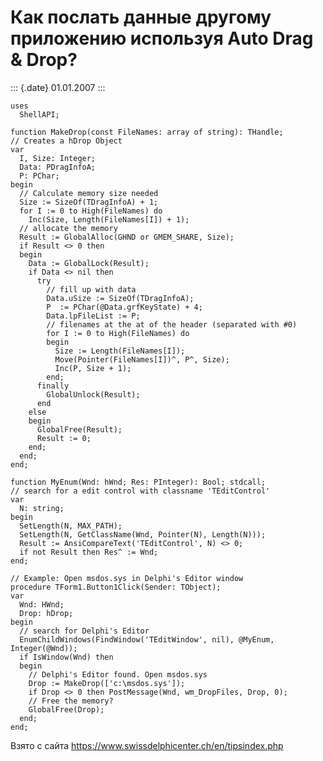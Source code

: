Как послать данные другому приложению используя Auto Drag & Drop?
=================================================================

::: {.date}
01.01.2007
:::

    uses
      ShellAPI;
     
    function MakeDrop(const FileNames: array of string): THandle;
    // Creates a hDrop Object
    var
      I, Size: Integer;
      Data: PDragInfoA;
      P: PChar;
    begin
      // Calculate memory size needed
      Size := SizeOf(TDragInfoA) + 1;
      for I := 0 to High(FileNames) do
        Inc(Size, Length(FileNames[I]) + 1);
      // allocate the memory
      Result := GlobalAlloc(GHND or GMEM_SHARE, Size);
      if Result <> 0 then
      begin
        Data := GlobalLock(Result);
        if Data <> nil then
          try
            // fill up with data
            Data.uSize := SizeOf(TDragInfoA);
            P  := PChar(@Data.grfKeyState) + 4;
            Data.lpFileList := P;
            // filenames at the at of the header (separated with #0)
            for I := 0 to High(FileNames) do
            begin
              Size := Length(FileNames[I]);
              Move(Pointer(FileNames[I])^, P^, Size);
              Inc(P, Size + 1);
            end;
          finally
            GlobalUnlock(Result);
          end
        else
        begin
          GlobalFree(Result);
          Result := 0;
        end;
      end;
    end;
     
    function MyEnum(Wnd: hWnd; Res: PInteger): Bool; stdcall;
    // search for a edit control with classname 'TEditControl'
    var
      N: string;
    begin
      SetLength(N, MAX_PATH);
      SetLength(N, GetClassName(Wnd, Pointer(N), Length(N)));
      Result := AnsiCompareText('TEditControl', N) <> 0;
      if not Result then Res^ := Wnd;
    end;
     
    // Example: Open msdos.sys in Delphi's Editor window
    procedure TForm1.Button1Click(Sender: TObject);
    var
      Wnd: HWnd;
      Drop: hDrop;
    begin
      // search for Delphi's Editor
      EnumChildWindows(FindWindow('TEditWindow', nil), @MyEnum, Integer(@Wnd));
      if IsWindow(Wnd) then
      begin
        // Delphi's Editor found. Open msdos.sys
        Drop := MakeDrop(['c:\msdos.sys']);
        if Drop <> 0 then PostMessage(Wnd, wm_DropFiles, Drop, 0);
        // Free the memory?
        GlobalFree(Drop);
      end;
    end;

Взято с сайта <https://www.swissdelphicenter.ch/en/tipsindex.php>
